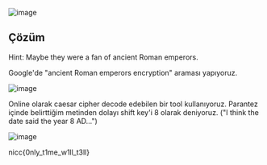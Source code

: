 ![image](https://user-images.githubusercontent.com/88983987/224639244-0ca64e25-8de6-4484-a417-4fb0a701a007.png)

## Çözüm

Hint: Maybe they were a fan of ancient Roman emperors.

Google'de "ancient Roman emperors encryption" araması yapıyoruz.

![image](https://user-images.githubusercontent.com/88983987/224639639-299f969e-4d46-4740-84f8-d60966f52a31.png)

Online olarak caesar cipher decode edebilen bir tool kullanıyoruz. Parantez içinde belirttiğim metinden dolayı shift key'i 8 olarak deniyoruz. ("I think the date said the year 8 AD...")

![image](https://user-images.githubusercontent.com/88983987/224639983-9dd432af-f430-4444-966d-d7dcb17ef0c8.png)


nicc{0nly_t1me_w1ll_t3ll}

